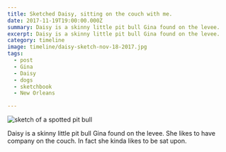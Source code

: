 ```yaml
---
title: Sketched Daisy, sitting on the couch with me.
date: 2017-11-19T19:00:00.000Z
summary: Daisy is a skinny little pit bull Gina found on the levee.
excerpt: Daisy is a skinny little pit bull Gina found on the levee.
category: timeline
image: timeline/daisy-sketch-nov-18-2017.jpg
tags:
  - post
  - Gina
  - Daisy
  - dogs
  - sketchbook
  - New Orleans

---
```


![sketch of a spotted pit bull](/static/img-timeline/daisy-sketch-nov-18-2017.jpg "csketch of a spotted pit bull")

Daisy is a skinny little pit bull Gina found on the levee. She likes to have company on the couch. In fact she kinda likes to be sat upon.